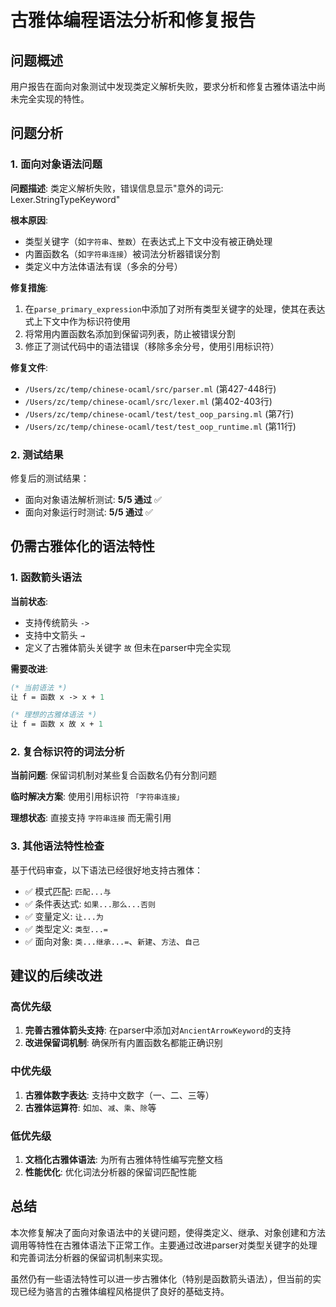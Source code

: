 # 古雅体编程语法分析和修复报告

## 问题概述

用户报告在面向对象测试中发现类定义解析失败，要求分析和修复古雅体语法中尚未完全实现的特性。

## 问题分析

### 1. 面向对象语法问题

**问题描述**: 类定义解析失败，错误信息显示"意外的词元: Lexer.StringTypeKeyword"

**根本原因**:
- 类型关键字（如`字符串`、`整数`）在表达式上下文中没有被正确处理
- 内置函数名（如`字符串连接`）被词法分析器错误分割
- 类定义中方法体语法有误（多余的分号）

**修复措施**:
1. 在`parse_primary_expression`中添加了对所有类型关键字的处理，使其在表达式上下文中作为标识符使用
2. 将常用内置函数名添加到保留词列表，防止被错误分割
3. 修正了测试代码中的语法错误（移除多余分号，使用引用标识符）

**修复文件**:
- `/Users/zc/temp/chinese-ocaml/src/parser.ml` (第427-448行)
- `/Users/zc/temp/chinese-ocaml/src/lexer.ml` (第402-403行)
- `/Users/zc/temp/chinese-ocaml/test/test_oop_parsing.ml` (第7行)
- `/Users/zc/temp/chinese-ocaml/test/test_oop_runtime.ml` (第11行)

### 2. 测试结果

修复后的测试结果：
- 面向对象语法解析测试: **5/5 通过** ✅
- 面向对象运行时测试: **5/5 通过** ✅

## 仍需古雅体化的语法特性

### 1. 函数箭头语法

**当前状态**:
- 支持传统箭头 `->`
- 支持中文箭头 `→`
- 定义了古雅体箭头关键字 `故` 但未在parser中完全实现

**需要改进**:
```ocaml
(* 当前语法 *)
让 f = 函数 x -> x + 1

(* 理想的古雅体语法 *)
让 f = 函数 x 故 x + 1
```

### 2. 复合标识符的词法分析

**当前问题**: 保留词机制对某些复合函数名仍有分割问题

**临时解决方案**: 使用引用标识符 `「字符串连接」`

**理想状态**: 直接支持 `字符串连接` 而无需引用

### 3. 其他语法特性检查

基于代码审查，以下语法已经很好地支持古雅体：
- ✅ 模式匹配: `匹配...与`
- ✅ 条件表达式: `如果...那么...否则`
- ✅ 变量定义: `让...为`
- ✅ 类型定义: `类型...=`
- ✅ 面向对象: `类...继承...=`、`新建`、`方法`、`自己`

## 建议的后续改进

### 高优先级
1. **完善古雅体箭头支持**: 在parser中添加对`AncientArrowKeyword`的支持
2. **改进保留词机制**: 确保所有内置函数名都能正确识别

### 中优先级
1. **古雅体数字表达**: 支持中文数字（一、二、三等）
2. **古雅体运算符**: 如`加`、`减`、`乘`、`除`等

### 低优先级
1. **文档化古雅体语法**: 为所有古雅体特性编写完整文档
2. **性能优化**: 优化词法分析器的保留词匹配性能

## 总结

本次修复解决了面向对象语法中的关键问题，使得类定义、继承、对象创建和方法调用等特性在古雅体语法下正常工作。主要通过改进parser对类型关键字的处理和完善词法分析器的保留词机制来实现。

虽然仍有一些语法特性可以进一步古雅体化（特别是函数箭头语法），但当前的实现已经为骆言的古雅体编程风格提供了良好的基础支持。